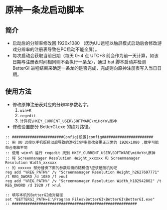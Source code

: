 # 原神一条龙启动脚本

## 简介

* 启动后的分辨率修改回 1920x1080 （因为UU远程以触屏模式启动后会修改游戏分辨率的注册表导致在PC启动不能全屏）。
* 每次启动会获取当前日期（每天 0~4 点 UTC+8 前会作为前一天计算，如该日期与注册表时间相同则不会执行一条龙），通过 bat 脚本启动并检测 BetterGI 进程结束来确定一条龙的是否完成，完成则向原神注册表写入当日日期。

## 使用方法

* 修改原神注册表对应的分辨率参数名字。
  1. `win+R`
  2. `regedit`
  3. `计算机\HKEY_CURRENT_USER\SOFTWARE\miHoYo\原神`
* 修改设置部分 BetterGI.exe 的绝对路径。

```Batchfile
:: #######################Config|设置|config#######################
:: 用 UU 远控以手机版启动后导致的游戏分辨率修改会更正正常的 1920x1080 ,数字可能每台电脑不同
:: 使用 win+R 运行 regedit 找到 HKEY_CURRENT_USER\SOFTWARE\miHoYo\原神
:: 将 Screenmanager Resolution Height_xxxxxx 和 Screenmanager Resolution Width_xxxxxx
:: 的 xxxxxx 部分替换下面的参数后面的随机值?应该是随机的吧
reg add "%REG_PATH%" /v "Screenmanager Resolution Height_h2627697771" /t REG_DWORD /d 1080 /f >nul
reg add "%REG_PATH%" /v "Screenmanager Resolution Width_h182942802" /t REG_DWORD /d 1920 /f >nul

:: 填写本机的BetterGI绝对路径
set "BETTERGI_PATH=E:\Program Files\BetterGI\BetterGI\BetterGI.exe"
:: ########################################################
```
